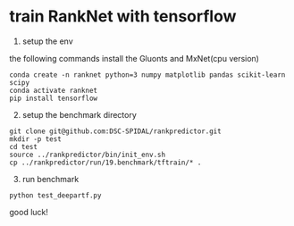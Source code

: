 train RankNet with tensorflow
====================

1. setup the env

the following commands install the Gluonts and MxNet(cpu version)

```
conda create -n ranknet python=3 numpy matplotlib pandas scikit-learn scipy
conda activate ranknet
pip install tensorflow

```

2. setup the benchmark directory

```
git clone git@github.com:DSC-SPIDAL/rankpredictor.git
mkdir -p test
cd test
source ../rankpredictor/bin/init_env.sh
cp ../rankpredictor/run/19.benchmark/tftrain/* .

```

3. run benchmark

```
python test_deepartf.py

```

good luck!

